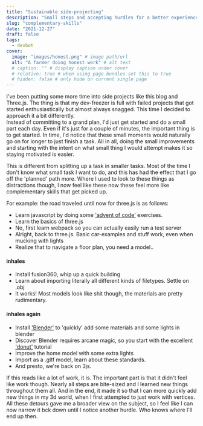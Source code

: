 ```yaml
---
title: "Sustainable side-projecting"
description: "Small steps and accepting hurdles for a better experience"
slug: "complementary-skills"
date: "2021-12-27"
draft: false
tags:
  - devbot
cover:
  image: "images/honest.png" # image path/url
  alt: "A farmer doing honest work" # alt text
  # caption: "" # display caption under cover
  # relative: true # when using page bundles set this to true
  # hidden: false # only hide on current single page
---
```


I've been putting some more time into side projects like this blog and Three.js. The thing is that my dev-freezer is full with failed projects that got started enthusiastically but almost always snagged. This time I decided to approach it a bit differently.<!--more-->  
Instead of committing to a grand plan, I'd just get started and do a small part each day. Even if it's just for a couple of minutes, the important thing is to get started. In time, I'd notice that these small moments would naturally go on for longer to just finish a task. All in all, doing the small improvements and starting with the intent on what small thing I would attempt makes it so staying motivated is easier.

This is different from splitting up a task in smaller tasks. Most of the time I don't know what small task I want to do, and this has had the effect that I go off the 'planned' path more. Where I used to look to these things as distractions though, I now feel like these now these feel more like complementary skills that get picked up.

For example: the road traveled until now for three.js is as follows:

- Learn javascript by doing some ['advent of code'](https://www.adventofcode.com) exercises.
- Learn the basics of three.js
- No, first learn webpack so you can actually easily run a test server
- Alright, back to three.js. Basic car-examples and stuff work, even when mucking with lights
- Realize that to navigate a floor plan, you need a model..

#### inhales

- Install fusion360, whip up a quick building
- Learn about importing literally all different kinds of filetypes. Settle on .obj
- It works! Most models look like shit though, the materials are pretty rudimentary.

#### inhales again

- Install ['Blender'](https://www.blender.org/) to 'quickly' add some materials and some lights in blender
- Discover Blender requires arcane magic, so you start with the excellent ['donut'](https://www.youtube.com/watch?v=nIoXOplUvAw) tutorial
- Improve the home model with some extra lights
- Import as a .gltf model, learn about these standards.
- And presto, we're back on 3js.

If this reads like a lot of work, it is. The important part is that it didn't feel like work though. Nearly all steps are bite-sized and I learned new things throughout them all. And in the end, it made it so that I can more quickly add new things in my 3d world, when I first attempted to just work with vertices. All these detours gave me a broader view on the subject, so I feel like I can now narrow it bck down until I notice another hurdle. Who knows where I'll end up then.
